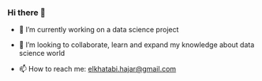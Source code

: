 ### Hi there 👋



- 🔭 I’m currently working on a data science project

- 👯 I’m looking to collaborate, learn and expand my knowledge about data science world

- 📫 How to reach me: elkhatabi.hajar@gmail.com


